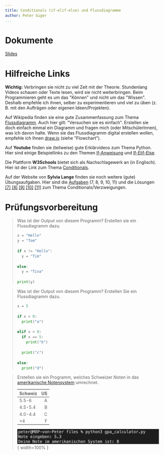 ```yaml
---
title: Conditionals (if-elif-else) und Flussdiagramme
author: Peter Giger
...
```


# Dokumente

[Slides](slides.html)


# Hilfreiche Links

**Wichtig:** Verbringen sie nicht zu viel Zeit mit der Theorie. Stundenlang Videos schauen oder Texte lesen, wird sie nicht weiterbringen. Beim Programmieren geht es um das "Können" und nicht um das "Wissen". Deshalb empfehle ich ihnen, selber zu experimentieren und viel zu üben (z. B. mit den Aufträgen oder eigenen Ideen/Projekten).

Auf Wikipedia finden sie eine gute Zusammenfassung zum Thema [Flussdiagramm](https://de.wikipedia.org/wiki/Programmablaufplan). Auch hier gilt: "Versuchen sie es einfach". Erstellen sie doch einfach einmal ein Diagramm und fragen mich (oder MitschülerInnen), was ich davon halte. Wenn sie das Flussdiagramm digital erstellen wollen, empfehle ich Ihnen [draw.io](https://app.diagrams.net) (siehe "Flowchart").

Auf **Youtube** finden sie (teilweise) gute Erklärvideos zum Thema Python. Hier sind einige Beispiellinks zu den Themen [If-Anweisung](https://www.youtube.com/watch?v=b6KzYbM-Hvg) und [If-Elif-Else](https://www.youtube.com/watch?v=f3YdEdYSNdk).

Die Plattform **W3Schools** bietet sich als Nachschlagewerk an (in Englisch). Hier ist der Link zum Thema [Conditionals](https://www.w3schools.com/python/python_conditions.asp).

Auf der Website von **Sylvia Lange** finden sie noch weitere (gute) Übungsaufgaben. Hier sind die [Aufgaben](https://sylvialange.de/python/Programmieraufgaben.pdf) (7, 8, 9, 10, 11) und die Lösungen
[[7]](https://sylvialange.de/python/python3/verzweigung/Quader.py)
[[8]](https://sylvialange.de/python/python3/verzweigung/Rabatt.py)
[[9]](https://sylvialange.de/python/python3/verzweigung/Rueckgeld.py)
[[10]](https://sylvialange.de/python/python3/verzweigung/pqFormel.py)
[[11]](https://sylvialange.de/python/python3/verzweigung/BMI.py)
zum Thema Conditionals/Verzweigungen.


# Prüfungsvorbereitung

> Was ist der Output von diesem Programm? Erstellen sie ein Flussdiagramm dazu.
> ```python
> x = "Hello"
> y = "Tom"
> 
> if x != "Hello":
>   y = "Tim"
> 
> else:
>   y = "Tina"
> 
> print(y)
> ```

> Was ist der Output von diesem Programm? Erstellen Sie ein Flussdiagramm dazu.
> ```python
> x = 5
> 
> if x < 0:
>   print("a")
> 
> elif x > 0:
>   if x == 5:
>     print("b")
> 
>   print("c")
> 
> else:
>   print("d")
> ```

> Erstellen sie ein Programm, welches Schweizer Noten in das [amerikanische Notensystem](https://gpacalculator.net/grade-conversion/switzerland/) umrechnet.
>
> |Schweiz|US|
> |:-------|--:|
> |5.5-6   | A |
> |4.5-5.4 | B |
> |4.0-4.4 | C |
> |<4      | F |
> 
> ![](images/gpa_calculator.png){ width=100% }